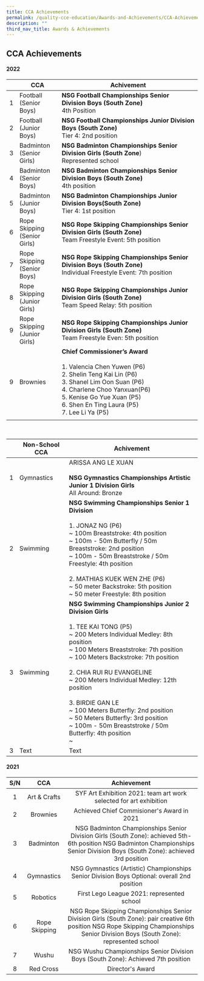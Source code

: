 ```yaml
---
title: CCA Achievements
permalink: /quality-cce-education/Awards-and-Achievements/CCA-Achievements/
description: ""
third_nav_title: Awards & Achievements
---
```

## CCA Achievements 

#### 2022



|  | CCA | Achivement |
| -------- | -------- | -------- |
|1   | Football <br> (Senior Boys)     |**NSG Football Championships Senior Division Boys (South Zone)** <br> 4th Position |
|2   | Football <br> (Junior Boys)   | **NSG Football Championships Junior Division Boys  (South Zone)** <br>Tier 4: 2nd position   |
|3   |Badminton <br> (Senior Girls)|  **NSG Badminton Championships Senior Division Girls (South Zone**)<br>Represented school    |
|4  | Badminton<br>  (Senior Boys) |**NSG Badminton Championships Senior Division Boys (South Zone)** <br> 4th position|
|5  | Badminton <br> (Junior Boys) | **NSG Badminton Championships Junior Division Boys(South Zone)** <br>  Tier 4:  1st position |
|6  |Rope Skipping <br> (Senior Girls)| **NSG Rope Skipping Championships Senior Division Girls (South Zone)** <br> Team Freestyle Event: 5th position|
|7  | Rope Skipping <br> (Senior Boys)|**NSG Rope Skipping Championships Senior Division Boys (South Zone)** <br>Individual Freestyle Event: 7th position|
|8  |Rope Skipping <br> (Junior Girls)| **NSG Rope Skipping Championships Junior Division Girls (South Zone)** <br>Team Speed Relay: 5th position |
|9  | Rope Skipping <br>  (Junior Girls) |  **NSG Rope Skipping Championships Junior Division Girls  (South Zone)**  <br> Team Freestyle Even: 5th position|
|9  | Brownies|**Chief Commissioner’s Award** <br> <br> 1. Valencia Chen Yuwen (P6) <br> 2. Shelin Teng Kai Lin (P6) <br> 3. Shanel Lim Oon Suan (P6) <br> 4. Charlene Choo Yanxuan(P6) <br> 5. Kenise Go Yue Xuan (P5) <br> 6. Shen En Ting Laura  (P5)<br> 7. Lee Li Ya (P5)|
|||

<br>


| | Non-School CCA | Achivement|
| -------- | -------- | -------- |
| 1| Gymnastics | ARISSA ANG LE XUAN <br><br> **NSG Gymnastics Championships Artistic Junior 1 Division Girls**  <br>All Around: Bronze|
| 2| Swimming |**NSG Swimming Championships Senior 1 Division** <br><br> 1. JONAZ NG (P6) <br> ~ 100m Breaststroke: 4th position <br> ~ 100m - 50m Butterfly / 50m Breaststroke: 2nd position <br> ~ 100m - 50m Breaststroke / 50m Freestyle: 4th position <br><br>  2. MATHIAS KUEK WEN ZHE (P6) <br>~ 50 meter Backstroke: 5th position <br>~ 50 meter Freestyle: 8th position |
| 3| Swimming |**NSG Swimming Championships Junior 2 Division Girls** <br><br> 1. TEE KAI TONG (P5)<br> ~ 200 Meters Individual Medley: 8th position<br>~ 100 Meters Breaststroke: 7th position <br>~ 100 Meters Backstroke: 7th position<br><br>  2. CHIA RUI RU EVANGELINE <br> ~ 200 Meters Individual Medley: 12th position<br><br> 3. BIRDIE GAN LE<br>~ 100 Meters Butterfly: 2nd position<br>~ 50 Meters Butterfly: 3rd position<br>~ 100m - 50m Breaststroke / 50m Butterfly: 4th position <br>~<br>|
| 3| Text     | Text     |
                                                                  

#### 2021

| S/N |       CCA       |                                                                                       Achievement                                                                                      |
|:---:|:---------------:|:--------------------------------------------------------------------------------------------------------------------------------------------------------------------------------------:|
|  1  |   Art & Crafts  |                                                           SYF Art Exhibition 2021: team art work selected for art exhibition                                                           |
|  2  |     Brownies    |  Achieved Chief Commisioner's Award in 2021                                                                                                                                            |
|  3  |    Badminton    |     NSG Badminton Championships Senior Division Girls (South Zone): achieved 5th-6th position  NSG Badminton Championships Senior Division Boys (South Zone): achieved 3rd position    |
|  4  |    Gymnastics   |  NSG Gymnastics (Artistic) Championships Senior Division Boys Optional: overall 2nd position                                                                                           |
|  5  |     Robotics    |                                                                      First Lego League 2021: represented school                                                                        |
|  6  |  Rope Skipping  | NSG Rope Skipping Championships Senior Division Girls (South Zone): pair creative 6th position   NSG Rope Skipping Championships Senior Division Boys (South Zone): represented school |
|  7  |       Wushu     |                                                    NSG Wushu Championships Senior Division Boys (South Zone): Achieved 7th position                                                    |
|   8 |     Red Cross   |                                                                                     Director's Award                                                                                   |